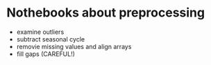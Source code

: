 # Nothebooks about preprocessing

  - examine outliers
  - subtract seasonal cycle 
  - removie missing values and align arrays 
  - fill gaps (CAREFUL!) 
  
